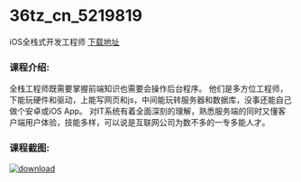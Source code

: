 # 36tz_cn_5219819
iOS全栈式开发工程师
[下载地址](http://www.36tz.cn/article/5219819 "下载地址")
### 课程介绍:
全栈工程师既需要掌握前端知识也需要会操作后台程序。
他们是多方位工程师，下能玩硬件和驱动，上能写网页和js，中间能玩转服务器和数据库，没事还能自己做个安卓或iOS App。
对IT系统有着全面深刻的理解，熟悉服务端的同时又懂客户端用户体验，技能多样，可以说是互联网公司为数不多的一专多能人才。

### 课程截图:
[![download](http://36tz.cn/muke_img/2021_05_2-26.png "下载地址")](http://www.36tz.cn "下载地址")

